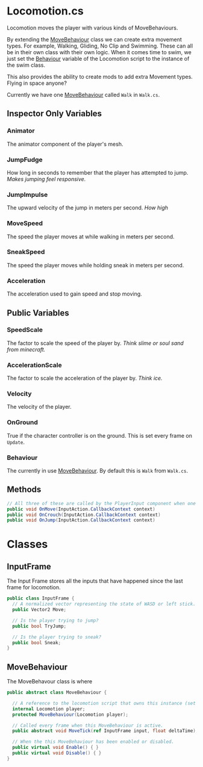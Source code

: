 # Locomotion.cs

Locomotion moves the player with various kinds of MoveBehaviours.

By extending the [MoveBehaviour](#MoveBehaviour) class we can create extra movement types. For example, Walking, Gliding, No Clip and Swimming. These can all be in their own class with their own logic. When it comes time to swim, we just set the [Behaviour](#Behaviour) variable of the Locomotion script to the instance of the swim class.

This also provides the ability to create mods to add extra Movement types. Flying in space anyone?

Currently we have one [MoveBehaviour](#MoveBehaviour) called `Walk` in `Walk.cs`.

## Inspector Only Variables


### Animator
The animator component of the player's mesh.

### JumpFudge
How long in seconds to remember that the player has attempted to jump. *Makes jumping feel responsive.*

### JumpImpulse
The upward velocity of the jump in meters per second. *How high*

### MoveSpeed
The speed the player moves at while walking in meters per second.

### SneakSpeed
The speed the player moves while holding sneak in meters per second.

### Acceleration
The acceleration used to gain speed and stop moving.



## Public Variables


### SpeedScale
The factor to scale the speed of the player by. *Think slime or soul sand from minecraft.*

### AccelerationScale
The factor to scale the acceleration of the player by. *Think ice.*

### Velocity
The velocity of the player.

### OnGround
True if the character controller is on the ground. This is set every frame on `Update`.

### Behaviour
The currently in use [MoveBehaviour](#MoveBehaviour). By default this is `Walk` from `Walk.cs`.


## Methods

```cs
// All three of these are called by the PlayerInput component when one of these inputs are changed.
public void OnMove(InputAction.CallbackContext context)
public void OnCrouch(InputAction.CallbackContext context)
public void OnJump(InputAction.CallbackContext context)
```


# Classes

## InputFrame
The Input Frame stores all the inputs that have happened since the last frame for locomotion.

```cs
public class InputFrame {
  // A normalized vector representing the state of WASD or left stick.
  public Vector2 Move;

  // Is the player trying to jump?
  public bool TryJump;

  // Is the player trying to sneak?
  public bool Sneak;
}
```

## MoveBehaviour

The MoveBehavour class is where

```cs
public abstract class MoveBehaviour {

  // A reference to the locomotion script that owns this instance (set in constructor)
  internal Locomotion player;
  protected MoveBehaviour(Locomotion player);

  // Called every frame when this MoveBehaviour is active. 
  public abstract void MoveTick(ref InputFrame input, float deltaTime);

  // When the this MoveBehaviour has been enabled or disabled.
  public virtual void Enable() { }
  public virtual void Disable() { }
}
```